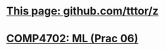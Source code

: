 # [This page: github.com/tttor/z](https://github.com/tttor/z)
# [COMP4702: ML (Prac 06)](https://gist.github.com/tttor/37a96b7979218f00e9dddf2460390331)
